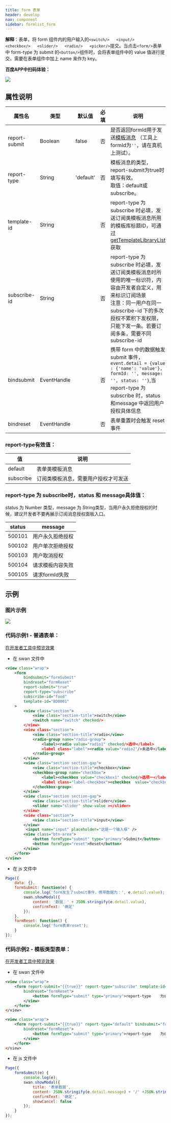 ```yaml
---
title: form 表单
header: develop
nav: component
sidebar: formlist_form
---
```


 

**解释**：表单，将 form 组件内的用户输入的`<switch/>   <input/>   <checkbox/>   <slider/>   <radio/>   <picker/>`提交。当点击`<form/>`表单中 form-type 为 submit 的`<button/>`组件时，会将表单组件中的 value 值进行提交，需要在表单组件中加上 name 来作为 key。

**百度APP中扫码体验：**

<img src="https://b.bdstatic.com/miniapp/assets/images/doc_demo/form.png"  class="demo-qrcode-image" />

## **属性说明**

|属性名 |类型 | 默认值 | 必填 |说明|最低版本|
|-----|---- |---- |----|----|----|
|report-submit|Boolean| false | 否 |是否返回formId用于发送<a href="http://smartprogram.baidu.com/docs/develop/serverapi/open_infomation/">模板消息</a> （工具上formId为`''`，请在真机上测试）。|1.12|
|report-type| String  | 'default' | 否 |模板消息的类型，report-submit为true时填写有效。<br>取值：default或subscribe。|3.105.3|
|template-id| String  |  | 否 |report-type 为 subscribe 时必填，发送订阅类模板消息所用的模板库标题ID，可通过<a href="http://smartprogram.baidu.com/docs/develop/serverapi/getTemplateLibraryList/">getTemplateLibraryList</a>获取|3.105.3|
|subscribe-id| String  |  | 否 |report-type 为 subscribe 时必填，发送订阅类模板消息时所使用的唯一标识符，内容由开发者自定义，用来标识订阅场景<br>注意：同一用户在同一 subscribe-id 下的多次授权不累积下发权限，只能下发一条。若要订阅多条，需要不同 subscribe-id |3.105.3|
| bindsubmit | EventHandle | | 否 | 携带 form 中的数据触发 submit 事件，`event.detail = {value : {'name': 'value'}, formId: '', message: '', status: ''}`,当report-type 为 subscribe 时，status 和message 中返回用户授权具体信息| |
| bindreset | EventHandle  |  | 否 |表单重置时会触发 reset 事件| | |



### **report-type有效值**：

|值 |说明|
|---- |---- |
| default |表单类模板消息|
| subscribe |订阅类模板消息，需要用户授权才可发送|


### **report-type 为 subscribe时，status 和 message具体值**：

status 为 Number 类型，message 为 String类型，当用户永久拒绝授权的时候，建议开发者不要再展示订阅消息授权面板入口。

|status | message|
|---- |---- |
| 500101 |用户永久拒绝授权|
| 500102 |用户单次拒绝授权|
| 500103 |用户取消授权|
| 500104 |请求模板内容失败|
| 500105 |请求formId失败|

## 示例
### **图片示例**

<div class="m-doc-custom-examples">
    <div class="m-doc-custom-examples-correct">
        <img src="https://b.bdstatic.com/miniapp/images/form.gif">
    </div>
    <div class="m-doc-custom-examples-correct">
        <img src=" ">
    </div>
    <div class="m-doc-custom-examples-correct">
        <img src=" ">
    </div>     
</div>

### **代码示例1 - 普通表单**：

<a href="swanide://fragment/76cdbf7140fe788bb467feeca6abaddf1565507977593" title="在开发者工具中预览效果" target="_self">在开发者工具中预览效果</a>

* 在 swan 文件中

```xml
<view class="wrap">
    <form
        bindsubmit="formSubmit"
        bindreset="formReset"
        report-submit="true"
        report-type="subscribe"
        subscribe-id="food"
        template-id="BD0001"
    >
        <view class="section">
            <view class="section-title">switch</view>
            <switch name="switch" checked/>
        </view>
        <view class="section">
            <view class="section-title">radio</view>
            <radio-group name="radio-group">
                <label><radio value="radio1" checked/>选中</label>
                <label class="label"><radio value="radio2"/>未选中</label>
            </radio-group>
        </view>
        <view class="section section-gap">
            <view class="section-title">checkbox</view>
            <checkbox-group name="checkbox">
                <label><checkbox value="checkbox1" checked/>选项一</label>
                <label class="label-checkbox"><checkbox  value="checkbox2"/>选项二</label>
            </checkbox-group>
        </view>
        <view class="section section-gap">
            <view class="section-title">slider</view>
            <slider name="slider" show-value ></slider>
        </view>
        <view class="section">
            <view class="section-title">input</view>
        </view>
         <input name="input" placeholder="这是一个输入框" />
        <view class="btn-area">
            <button formType="submit" type="primary">Submit</button>
            <button formType="reset">Reset</button>
        </view>
    </form>
</view>
```
* 在 js 文件中

```javascript
Page({
    data: {},
    formSubmit: function(e) {
        console.log('form发生了submit事件，携带数据为：', e.detail.value);
        swan.showModal({
            content: '数据：' + JSON.stringify(e.detail.value),
            confirmText: '确定'
        });
    },
    formReset: function() {
        console.log('form表单reset');
    }
});

```

### **代码示例2 - 模板类型表单**：

<a href="swanide://fragment/9110d73ca11986733a7110625b52b2e21575228640083" title="在开发者工具中预览效果" target="_self">在开发者工具中预览效果</a>

* 在 swan 文件中

```xml
<view class="wrap">
    <form report-submit="{{true}}" report-type="subscribe" template-id="BD0003" subscribe-id="8026" bindsubmit="formSubmit"
        bindreset="formReset">
            <button formType="submit" type="primary">report-type	为subscribe</button>
        </view>
    </form>
</view>

<view class="wrap">
    <form report-submit="{{true}}" report-type="default" bindsubmit="formSubmit"
        bindreset="formReset">
            <button formType="submit" type="primary">report-type	为default</button>
        </view>
    </form>
</view>
```
* 在 js 文件中

```javascript
Page({
    formSubmit(e) {
        console.log(e);
        swan.showModal({
            title: '表单数据',
            content: JSON.stringify(e.detail.message) + '/' +JSON.stringify(e.detail.status),
            confirmText: '确定',
            showCancel: false
        });
    }
});
```
